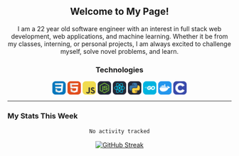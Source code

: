 <section align=center><h1>Welcome to My Page!</h1>
  <p>I am a 22 year old software engineer with an interest in full stack web development, web applications, and machine learning. Whether it be from my classes, interning, or personal projects, I am always excited to challenge myself, solve novel problems, and learn.</p></section>

<section align=center >
  <h3 align=center>Technologies</h3>
  <img align=center display=inline-block width=30px src = "images/CSS.svg">
  <img align=center display=inline-block width=30px src = "images/HTML.svg">
  <img align=center display=inline-block width=30px src = "images/JavaScript.svg">
    <img align=center display=inline-block width=30px src = "images/NodeJS-Dark.svg">
    <img align=center display=inline-block width=30px src = "images/React-Dark.svg">
    <img align=center display=inline-block width=30px src = "images/Python-Dark.svg">
  <img align=center display=inline-block width=30px src= "images/GoLang.svg">
  <img align=center display=inline-block width=30px src = "images/Docker.svg">
  <img align=center display=inline-block width=30px src = "images/C.svg">
  

</section><hr>
<h3 align=left>My Stats This Week</h3>

<section align=center>
  
<!--START_SECTION:waka-->

```txt
No activity tracked
```

<!--END_SECTION:waka-->

</section>

<section align=center>
  
[![GitHub Streak](https://streak-stats.demolab.com?user=AliArgonaut&theme=gruvbox-duo)](https://git.io/streak-stats)

</section>
